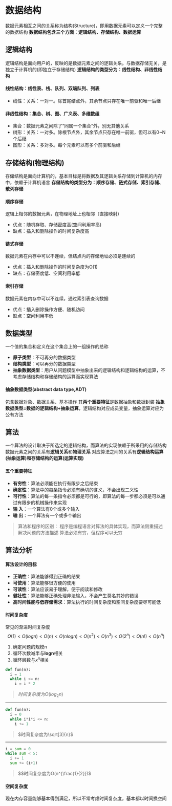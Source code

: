 # 数据结构
数据元素相互之间的关系称为结构(Structure)，即用数据元素可以定义一个完整的数据结构
**数据结构包含三个方面：逻辑结构、存储结构、数据运算**

## 逻辑结构
逻辑结构是面向用户的，反映的是数据元素之间的逻辑关系。与数据存储无关，是独立于计算机的(即独立于存储结构)
**逻辑结构的类型分为：线性结构、非线性结构**
#### 线性结构：线性表、栈、队列、双端队列、列表
  - 线性：关系：一对一。除首尾结点外，其余节点只存在唯一前驱和唯一后继
#### 非线性结构：集合、树、图、广义表、多维数组
  - 集合：数据元素之间除了“同属一个集合”外，别无其他关系
  - 树形：关系：一对多。除根节点外，其余节点只存在唯一前驱，但可以有0~N个后继
  - 图形：关系：多对多。每个元素可以有多个前驱和后继

## 存储结构(物理结构)
存储结构是面向计算机的，基本目标是将数据及其逻辑关系存储到计算机的内存中，依赖于计算机语言
**存储结构的类型分为：顺序存储、链式存储、索引存储、散列存储**
#### 顺序存储
逻辑上相邻的数据元素，在物理地址上也相邻（直接映射）
- 优点：随机存取、存储密度高(空间利用率高)
- 缺点：插入和删除操作的时间复杂度高
#### 链式存储
数据元素在内存中可以不连续，但结点内的存储地址必须是连续的
- 优点：插入和删除操作的时间复杂度为O(1)
- 缺点：存储密度低、空间利用率低
#### 索引存储
数据元素在内存中可以不连续，通过索引表查询数据
- 优点：插入删除操作方便、随机访问
- 缺点：空间利用率低

## 数据类型
一个值的集合和定义在这个集合上的一组操作的总称
- **原子类型**：不可再分的数据类型
- **结构类型**：可以再分的数据类型
- **抽象数据类型**：用户从问题模型中抽象出来的逻辑结构和逻辑结构的运算，不考虑存储结构和存储结构的运算而实现算法

#### 抽象数据类型(abstract data type,ADT)
包含数据对象、数据关系、基本操作
其**两个重要特征**是数据抽象和数据封装
**抽象数据类型=数据的逻辑结构+抽象运算**，逻辑结构对应成员变量，抽象运算对应为公有方法

## 算法
一个算法的设计取决于所选定的逻辑结构，而算法的实现依赖于所采用的存储结构
数据元素之间的关系有**逻辑关系**和**物理关系**
对应算法之间的关系有**逻辑结构运算(抽象运算)**和**存储结构的运算(运算实现)**
#### 五个重要特征
- **有穷性**：算法必须能在执行有限步之后结束
- **确定性**：算法中的每条指令必须有确切的含义，不会出现二义性
- **可行性**：算法的每一条指令必须都是可行的，即算法的每一步都必须是可以通过有限步的机械操作来实现
- **输  入**：一个算法有0个或多个输入
- **输  出**：一个算法有一个或多个输出
> 算法和程序的区别：
程序是编程语言对算法的具体实现，而算法侧重描述解决问题的方法描述
算法必须有穷，但程序可以无穷

## 算法分析
#### 算法设计的目标
- **正确性**：算法能够得到正确的结果
- **可使用**：算法能够很方便的使用
- **可读性**：算法应该易于理解，便于阅读和修改
- **健壮性**：算法能够正确处理非法输入，不会产生莫名其妙的错误
- **高时间性能与低存储需求**：算法执行的时间复杂度和空间复杂度要尽可能低
#### 时间复杂度
常见的渐进时间复杂度
$$ O(1)<O(logn)<O(n)<O(nlogn)<O(n^2)<O(n^3)<O(2^n)<O(n!)<O(n^n) $$
1. 确定问题的规模n
2. 循环次数减半与**logn**相关
3. 循环层数与$x^n$相关
```python
def fun(n):
  i = 1
  while i <= n:
    i = i * 2
```
> $时间复杂度为O(log_{2}n)$
***
```python
def fun(n):
  i = 0
  while i*i*i <= n:
    i += 1
```
> $时间复杂度为\sqrt[3]{n}$
***
```python
i = sum = 0
while sum < 5:
  i += 1
  sum += (i+1)
```
> $$时间复杂度为O(n^{\frac{1}{2}})$

#### 空间复杂度
现在内存容量能够基本得到满足，所以不常考虑时间复杂度，基本都以时间换空间